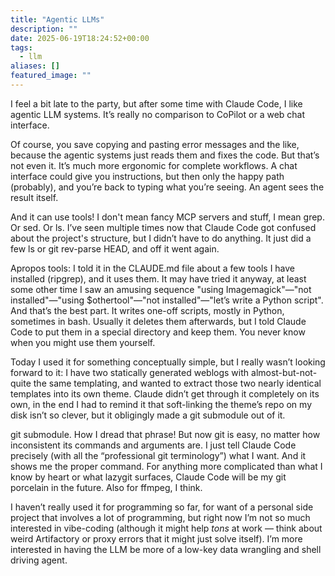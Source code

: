 ```yaml
---
title: "Agentic LLMs"
description: ""
date: 2025-06-19T18:24:52+00:00
tags:
  - llm
aliases: []
featured_image: ""
---
```

I feel a bit late to the party, but after some time with Claude Code, I like agentic LLM systems. It’s really no comparison to CoPilot or a web chat interface.

Of course, you save copying and pasting error messages and the like, because the agentic systems just reads them and fixes the code. But that’s not even it. It’s much more ergonomic for complete workflows. A chat interface could give you instructions, but then only the happy path (probably), and you’re back to typing what you’re seeing. An agent sees the result itself.

And it can use tools! I don't mean fancy MCP servers and stuff, I mean grep. Or sed. Or ls. I’ve seen multiple times now that Claude Code got confused about the project's structure, but I didn’t have to do anything. It just did a few ls or git rev-parse HEAD, and off it went again.

Apropos tools: I told it in the CLAUDE.md file about a few tools I have installed (ripgrep), and it uses them. It may have tried it anyway, at least some other time I saw an amusing sequence "using Imagemagick"—"not installed"—"using $othertool"—"not installed"—"let’s write a Python script". And that’s the best part. It writes one-off scripts, mostly in Python, sometimes in bash. Usually it deletes them afterwards, but I told Claude Code to put them in a special directory and keep them. You never know when you might use them yourself. 

Today I used it for something conceptually simple, but I really wasn’t looking forward to it: I have two statically generated weblogs with almost-but-not-quite the same templating, and wanted to extract those two nearly identical templates into its own theme. Claude didn’t get through it completely on its own, in the end I had to remind it that soft-linking the theme’s repo on my disk isn’t so clever, but it obligingly made a git submodule out of it.

git submodule. How I dread that phrase! But now git is easy, no matter how inconsistent its commands and arguments are. I just tell Claude Code precisely (with all the “professional git terminology”) what I want. And it shows me the proper command. For anything more complicated than what I know by heart or what lazygit surfaces, Claude Code will be my git porcelain in the future. Also for ffmpeg, I think.

I haven’t really used it for programming so far, for want of a personal side project that involves a lot of programming, but right now I’m not so much interested in vibe-coding (although it might help *tons* at work — think about weird Artifactory or proxy errors that it might just solve itself). I’m more interested in having the LLM be more of a low-key data wrangling and shell driving agent.

